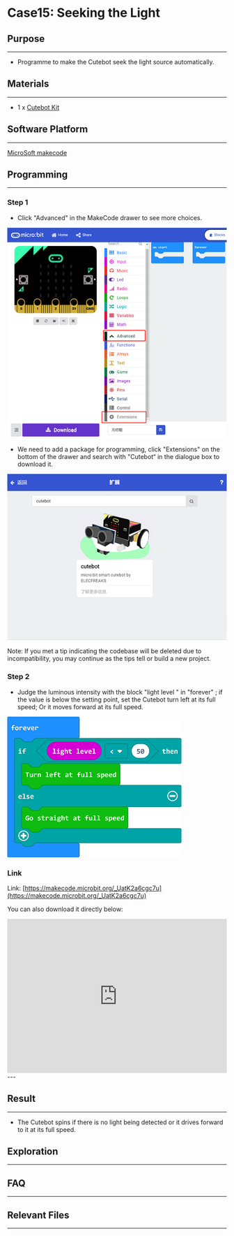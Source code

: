 # Case15: Seeking the Light

## Purpose
---
- Programme to make the Cutebot seek the light source automatically. 

## Materials 
---
- 1 x [Cutebot Kit](https://www.elecfreaks.com/micro-bit-smart-cutebot.html)
## Software Platform 
---
[MicroSoft makecode](https://makecode.microbit.org/#)

## Programming
---
### Step 1
- Click "Advanced" in the MakeCode drawer to see more choices. 

![](./images/cutebot-pk-1.png)

- We need to add a package for programming, click "Extensions" on the bottom of the drawer and search with "Cutebot“ in the dialogue box to download it. 

![](./images/cutebot-pk-11.png)

Note: If you met a tip indicating the codebase will be deleted due to incompatibility, you may continue as the tips tell or build a new project. 

### Step 2

- Judge the luminous intensity with the block "light level " in "forever" ; if the value is below the setting point, set the Cutebot turn left at its full speed; Or it moves forward at its full speed.

![](./images/case_15_01.png)


### Link

Link: [https://makecode.microbit.org/_UatK2a6cgc7u](https://makecode.microbit.org/_UatK2a6cgc7u)

You can also download it directly below:

<div style="position:relative;height:0;padding-bottom:70%;overflow:hidden;">
<iframe style="position:absolute;top:0;left:0;width:100%;height:100%;" src="https://makecode.microbit.org/#pub:https://makecode.microbit.org/_UatK2a6cgc7u" frameborder="0" sandbox="allow-popups allow-forms allow-scripts allow-same-origin">
</iframe>
</div>  
---

## Result
---
- The Cutebot spins if there is no light being detected or it drives forward to it at its full speed. 

## Exploration
---

## FAQ
---
## Relevant Files
---
